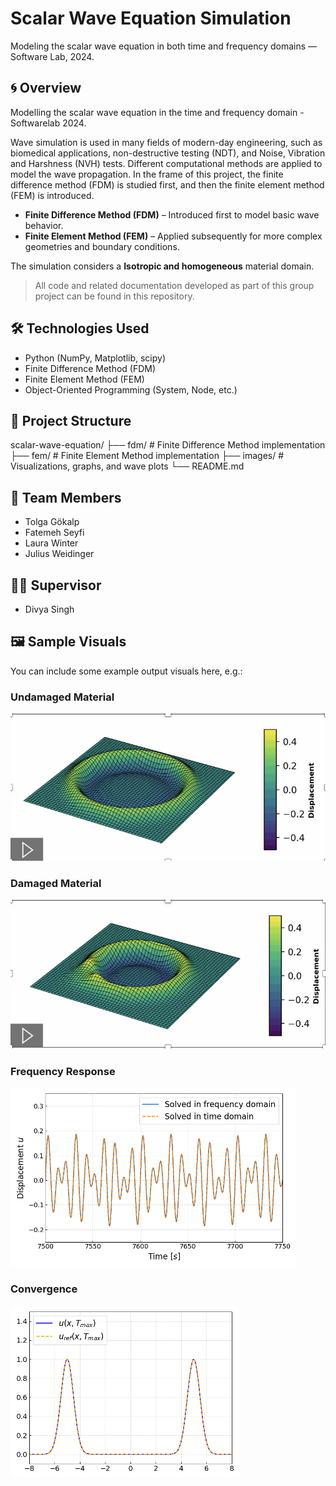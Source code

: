 # Scalar Wave Equation Simulation

Modeling the scalar wave equation in both time and frequency domains — Software Lab, 2024.

## 🌀 Overview

Modelling the scalar wave equation in the time and frequency domain - Softwarelab 2024.

Wave simulation is used in many fields of modern-day engineering, such as biomedical applications, non-destructive testing (NDT), and Noise, Vibration and Harshness (NVH) tests. Different computational methods are applied to model the wave propagation. In the frame of this project, the finite difference method (FDM) is studied first, and then the finite element method (FEM) is introduced.

- **Finite Difference Method (FDM)** – Introduced first to model basic wave behavior.
- **Finite Element Method (FEM)** – Applied subsequently for more complex geometries and boundary conditions.

The simulation considers a **Isotropic and homogeneous** material domain.

> All code and related documentation developed as part of this group project can be found in this repository.

## 🛠️ Technologies Used

- Python (NumPy, Matplotlib, scipy)
- Finite Difference Method (FDM)
- Finite Element Method (FEM)
- Object-Oriented Programming (System, Node, etc.)

## 📁 Project Structure

scalar-wave-equation/
├── fdm/ # Finite Difference Method implementation
├── fem/ # Finite Element Method implementation
├── images/ # Visualizations, graphs, and wave plots
└── README.md

## 👥 Team Members

- Tolga Gökalp  
- Fatemeh Seyfi  
- Laura Winter  
- Julius Weidinger  

## 👩‍🏫 Supervisor

- Divya Singh

## 🖼️ Sample Visuals

You can include some example output visuals here, e.g.:

### Undamaged Material
![Wave propagation (undamaged)](images/undamaged.png)

### Damaged Material
![Wave propagation (damaged)](images/damaged.png)

### Frequency Response
![Frequency Response (1D)](images/frequency_domain_1d.png)

### Convergence
![Convergence](images/convergence.png)


